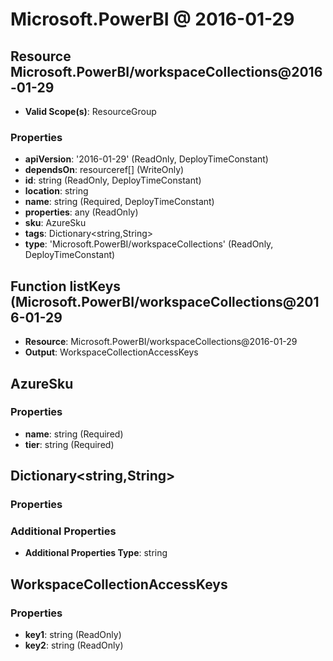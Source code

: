 # Microsoft.PowerBI @ 2016-01-29

## Resource Microsoft.PowerBI/workspaceCollections@2016-01-29
* **Valid Scope(s)**: ResourceGroup
### Properties
* **apiVersion**: '2016-01-29' (ReadOnly, DeployTimeConstant)
* **dependsOn**: resourceref[] (WriteOnly)
* **id**: string (ReadOnly, DeployTimeConstant)
* **location**: string
* **name**: string (Required, DeployTimeConstant)
* **properties**: any (ReadOnly)
* **sku**: AzureSku
* **tags**: Dictionary<string,String>
* **type**: 'Microsoft.PowerBI/workspaceCollections' (ReadOnly, DeployTimeConstant)

## Function listKeys (Microsoft.PowerBI/workspaceCollections@2016-01-29
* **Resource**: Microsoft.PowerBI/workspaceCollections@2016-01-29
* **Output**: WorkspaceCollectionAccessKeys

## AzureSku
### Properties
* **name**: string (Required)
* **tier**: string (Required)

## Dictionary<string,String>
### Properties
### Additional Properties
* **Additional Properties Type**: string

## WorkspaceCollectionAccessKeys
### Properties
* **key1**: string (ReadOnly)
* **key2**: string (ReadOnly)

